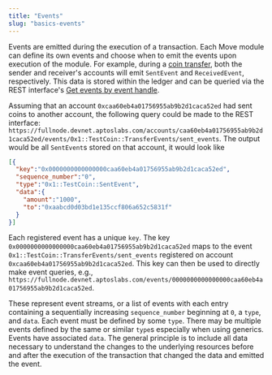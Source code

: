 ```yaml
---
title: "Events"
slug: "basics-events"
---
```


Events are emitted during the execution of a transaction. Each Move module can define its own events and choose when to emit the events upon execution of the module. For example, during a [coin transfer][coin_transfer], both the sender and receiver's accounts will emit `SentEvent` and `ReceivedEvent`, respectively. This data is stored within the ledger and can be queried via the REST interface's [Get events by event handle][get_events].

Assuming that an account `0xcaa60eb4a01756955ab9b2d1caca52ed` had sent coins to another account, the following query could be made to the REST interface: `https://fullnode.devnet.aptoslabs.com/accounts/caa60eb4a01756955ab9b2d1caca52ed/events/0x1::TestCoin::TransferEvents/sent_events`. The output would be all `SentEvent`s stored on that account, it would look like 

```json
[{
  "key":"0x0000000000000000caa60eb4a01756955ab9b2d1caca52ed",
  "sequence_number":"0",
  "type":"0x1::TestCoin::SentEvent",
  "data":{
    "amount":"1000",
    "to":"0xaabcd0d03bd1e135ccf806a652c5831f"
  }
}]
```

Each registered event has a unique `key`. The key `0x0000000000000000caa60eb4a01756955ab9b2d1caca52ed` maps to the event `0x1::TestCoin::TransferEvents/sent_events` registered on account `0xcaa60eb4a01756955ab9b2d1caca52ed`. This key can then be used to directly make event queries, e.g., `https://fullnode.devnet.aptoslabs.com/events/0000000000000000caa60eb4a01756955ab9b2d1caca52ed`.

These represent event streams, or a list of events with each entry containing a sequentially increasing `sequence_number` beginning at `0`, a `type`, and `data`. Each event must be defined by some `type`. There may be multiple events defined by the same or similar `type`s especially when using generics. Events have associated `data`. The general principle is to include all data necessary to understand the changes to the underlying resources before and after the execution of the transaction that changed the data and emitted the event.

[coin_transfer]: https://github.com/aptos-labs/aptos-core/blob/5d80b0d5fe09dbbf3e190459cdc376e8333ad6a3/aptos-move/framework/aptos-framework/sources/TestCoin.move#L152
[get_events]: https://dev.fullnode.aptoslabs.com/spec.html#/operations/get_events_by_event_handle
